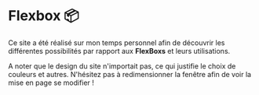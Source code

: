 # Flexbox 📦

Ce site a été réalisé sur mon temps personnel afin de découvrir les différentes possibilités par rapport aux **FlexBoxs** et leurs utilisations.

A noter que le design du site n'importait pas, ce qui justifie le choix de couleurs et autres. N'hésitez pas à redimensionner la fenêtre afin de voir la mise en page se modifier !
